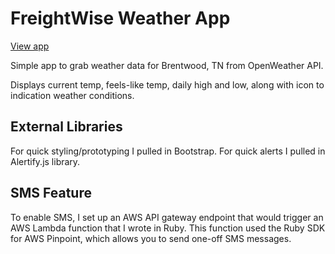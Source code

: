 # FreightWise Weather App

[View app](https://glenlindquist.github.io/freightwise/)

Simple app to grab weather data for Brentwood, TN from OpenWeather API.

Displays current temp, feels-like temp, daily high and low, along with icon to indication weather conditions.

## External Libraries

For quick styling/prototyping I pulled in Bootstrap. For quick alerts I pulled in Alertify.js library.

## SMS Feature

To enable SMS, I set up an AWS API gateway endpoint that would trigger an AWS Lambda function that I wrote in Ruby. This function used the Ruby SDK for AWS Pinpoint, which allows you to send one-off SMS messages.